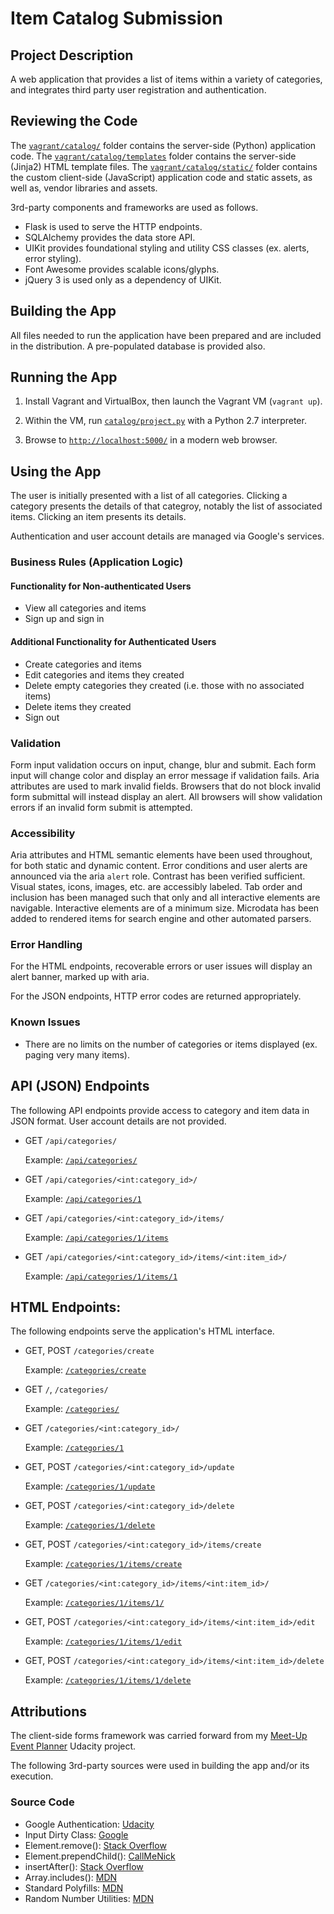 # Item Catalog Submission

## Project Description

 A web application that provides a list of items within a variety of categories, and integrates third party user registration and authentication.

## Reviewing the Code

The [`vagrant/catalog/`](vagrant/catalog/) folder contains the server-side (Python) application code.
The [`vagrant/catalog/templates`](vagrant/catalog/templates) folder contains the server-side (Jinja2) HTML template files.
The [`vagrant/catalog/static/`](vagrant/catalog/static/) folder contains the custom client-side (JavaScript) application code and static assets, as well as, vendor libraries and assets.

3rd-party components and frameworks are used as follows.

- Flask is used to serve the HTTP endpoints.
- SQLAlchemy provides the data store API.
- UIKit provides foundational styling and utility CSS classes (ex. alerts, error styling).
- Font Awesome provides scalable icons/glyphs.
- jQuery 3 is used only as a dependency of UIKit.

## Building the App

All files needed to run the application have been prepared and are included in the distribution.
A pre-populated database is provided also.

## Running the App

1. Install Vagrant and VirtualBox, then launch the Vagrant VM (`vagrant up`).

2. Within the VM, run [`catalog/project.py`](vagrant/catalog/project.py) with a Python 2.7 interpreter.

3. Browse to [`http://localhost:5000/`](http://localhost:5000/) in a modern web browser.

## Using the App

The user is initially presented with a list of all categories. Clicking a category presents the details of that categroy, notably the list of associated items. Clicking an item presents its details.

Authentication and user account details are managed via Google's services.

### Business Rules (Application Logic)

#### Functionality for Non-authenticated Users
- View all categories and items
- Sign up and sign in

#### Additional Functionality for Authenticated Users
- Create categories and items
- Edit categories and items they created
- Delete empty categories they created (i.e. those with no associated items) 
- Delete items they created
- Sign out

### Validation

Form input validation occurs on input, change, blur and submit.
Each form input will change color and display an error message if validation fails.
Aria attributes are used to mark invalid fields.
Browsers that do not block invalid form submittal will instead display an alert.
All browsers will show validation errors if an invalid form submit is attempted.

### Accessibility

Aria attributes and HTML semantic elements have been used throughout, for both static and dynamic content.
Error conditions and user alerts are announced via the aria `alert` role.
Contrast has been verified sufficient.
Visual states, icons, images, etc. are accessibly labeled.
Tab order and inclusion has been managed such that only and all interactive elements are navigable.
Interactive elements are of a minimum size.
Microdata has been added to rendered items for search engine and other automated parsers.

### Error Handling

For the HTML endpoints, recoverable errors or user issues will display an alert banner, marked up with aria.

For the JSON endpoints, HTTP error codes are returned appropriately.

### Known Issues

- There are no limits on the number of categories or items displayed (ex. paging very many items).

## API (JSON) Endpoints

The following API endpoints provide access to category and item data in JSON format.
User account details are not provided.

- GET	`/api/categories/`

	Example: [`/api/categories/`](http://localhost:5000/api/categories/)

- GET	`/api/categories/<int:category_id>/`

	Example: [`/api/categories/1`](http://localhost:5000/api/categories/1)

- GET	`/api/categories/<int:category_id>/items/`

	Example: [`/api/categories/1/items`](http://localhost:5000/api/categories/1/items)

- GET	`/api/categories/<int:category_id>/items/<int:item_id>/`

	Example: [`/api/categories/1/items/1`](http://localhost:5000/api/categories/1/items/1)

## HTML Endpoints:

The following endpoints serve the application's HTML interface.

- GET, POST	`/categories/create`

	Example: [`/categories/create`](http://localhost:5000/categories/create)

- GET	`/`, `/categories/`

	Example: [`/categories/`](http://localhost:5000/categories/)

- GET	`/categories/<int:category_id>/`

	Example: [`/categories/1`](http://localhost:5000/categories/1)

- GET, POST	`/categories/<int:category_id>/update`

	Example: [`/categories/1/update`](http://localhost:5000/categories/1/update)

- GET, POST	`/categories/<int:category_id>/delete`

	Example: [`/categories/1/delete`](http://localhost:5000/categories/1/delete)


- GET, POST	`/categories/<int:category_id>/items/create`

	Example: [`/categories/1/items/create`](http://localhost:5000/categories/1/items/create)

- GET	`/categories/<int:category_id>/items/<int:item_id>/`

	Example: [`/categories/1/items/1/`](http://localhost:5000/categories/1/items/1/)

- GET, POST	`/categories/<int:category_id>/items/<int:item_id>/edit`

	Example: [`/categories/1/items/1/edit`](http://localhost:5000/categories/1/items/1/edit)

- GET, POST	`/categories/<int:category_id>/items/<int:item_id>/delete`

	Example: [`/categories/1/items/1/delete`](http://localhost:5000/categories/1/items/1/delete)


## Attributions

The client-side forms framework was carried forward from my [Meet-Up Event Planner](https://github.com/tIoImIcIaItI/Meet-Up-Event-Planner.git) Udacity project.

The following 3rd-party sources were used in building the app and/or its execution.

### Source Code

- Google Authentication: [Udacity](https://classroom.udacity.com/nanodegrees/nd004/parts/0041345408/modules/348776022975461/lessons/3967218625/concepts/39518891870923#)
- Input Dirty Class:  [Google](https://developers.google.com/web/fundamentals/design-and-ui/input/forms/provide-real-time-validation?hl=en)
- Element.remove(): [Stack Overflow](http://stackoverflow.com/questions/3387427/remove-element-by-id)
- Element.prependChild(): [CallMeNick](http://callmenick.com/post/prepend-child-javascript)
- insertAfter(): [Stack Overflow](http://stackoverflow.com/a/4793630/6452184)
- Array.includes(): [MDN](https://developer.mozilla.org/en-US/docs/Web/JavaScript/Reference/Global_Objects/Array/includes)
- Standard Polyfills: [MDN](https://developer.mozilla.org)
- Random Number Utilities: [MDN](https://developer.mozilla.org/en-US/docs/Web/JavaScript/Reference/Global_Objects/Math/random)
